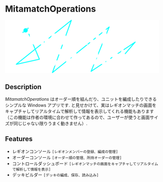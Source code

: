 # MitamatchOperations

![MitamatchOperations](https://raw.githubusercontent.com/LoliGothick/MitamatchOperations/main/MitamatchOperations/Assets/Images/MO_DARK.png)

## Description

_MitamatchOperations_ はオーダー順を組んだり、ユニットを編成したりできるシンプルな Windows アプリです.
と見せかけて、実はレギオンマッチの画面をキャプチャしてリアルタイムで解析して情報を表示してくれる機能もあります
（この機能は作者の環境に合わせて作ってあるので、ユーザーが使うと画面サイズが同じじゃない限りうまく動きません）.

## Features

- レギオンコンソール `[レギオンメンバーの登録、編成の管理]`
- オーダーコンソール `[オーダー順の管理、所持オーダーの管理]`
- コントロールダッシュボード `[レギオンマッチの画面をキャプチャしてリアルタイムで解析して情報を表示]`
- デッキビルダー `[デッキの編成、保存、読み込み]`
